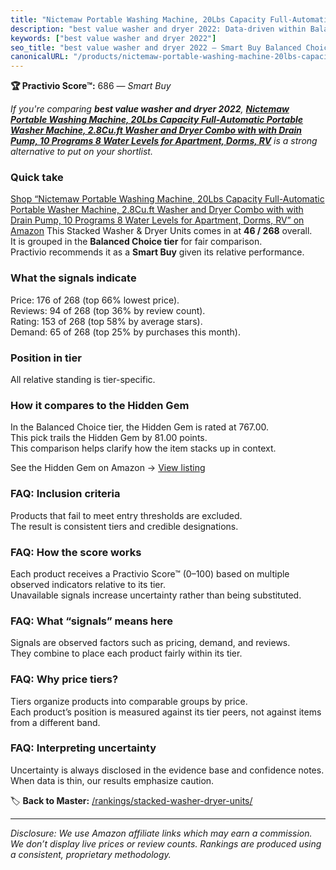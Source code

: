 ```yaml
---
title: "Nictemaw Portable Washing Machine, 20Lbs Capacity Full-Automatic Portable Washer Machine, 2.8Cu.ft Washer and Dryer Combo with with Drain Pump, 10 Programs 8 Water Levels for Apartment, Dorms, RV"
description: "best value washer and dryer 2022: Data-driven within Balanced Choice ranking using the Practivio Score™. Positioned by quality, value, demand, findability, mom…"
keywords: ["best value washer and dryer 2022"]
seo_title: "best value washer and dryer 2022 — Smart Buy Balanced Choice (2025)"
canonicalURL: "/products/nictemaw-portable-washing-machine-20lbs-capacity-full-automatic-portable-washer-machine-28cuft-washer-and-dryer-combo-with-with-drain-pump-10-programs-8-water-levels-for-apartment-dorms-rv-B0DW8C3SJ4/"
---
```


**🏆 Practivio Score™:** 686 — _Smart Buy_


*If you're comparing **best value washer and dryer 2022**, **[Nictemaw Portable Washing Machine, 20Lbs Capacity Full-Automatic Portable Washer Machine, 2.8Cu.ft Washer and Dryer Combo with with Drain Pump, 10 Programs 8 Water Levels for Apartment, Dorms, RV](https://www.amazon.com/dp/B0DW8C3SJ4?tag=practivio-20)** is a strong alternative to put on your shortlist.*
### Quick take
[Shop “Nictemaw Portable Washing Machine, 20Lbs Capacity Full-Automatic Portable Washer Machine, 2.8Cu.ft Washer and Dryer Combo with with Drain Pump, 10 Programs 8 Water Levels for Apartment, Dorms, RV” on Amazon](https://www.amazon.com/dp/B0DW8C3SJ4?tag=practivio-20)
This Stacked Washer & Dryer Units comes in at **46 / 268** overall.  
It is grouped in the **Balanced Choice tier** for fair comparison.  
Practivio recommends it as a **Smart Buy** given its relative performance.

### What the signals indicate
Price: 176 of 268 (top 66% lowest price).  
Reviews: 94 of 268 (top 36% by review count).  
Rating: 153 of 268 (top 58% by average stars).  
Demand: 65 of 268 (top 25% by purchases this month).

### Position in tier
All relative standing is tier-specific.

### How it compares to the Hidden Gem
In the Balanced Choice tier, the Hidden Gem is rated at 767.00.  
This pick trails the Hidden Gem by 81.00 points.  
This comparison helps clarify how the item stacks up in context.  

See the Hidden Gem on Amazon → [View listing](https://www.amazon.com/dp/B09YLKMHLH?tag=practivio-20)

### FAQ: Inclusion criteria
Products that fail to meet entry thresholds are excluded.  
The result is consistent tiers and credible designations.

### FAQ: How the score works
Each product receives a Practivio Score™ (0–100) based on multiple observed indicators relative to its tier.  
Unavailable signals increase uncertainty rather than being substituted.

### FAQ: What “signals” means here
Signals are observed factors such as pricing, demand, and reviews.  
They combine to place each product fairly within its tier.

### FAQ: Why price tiers?
Tiers organize products into comparable groups by price.  
Each product’s position is measured against its tier peers, not against items from a different band.

### FAQ: Interpreting uncertainty
Uncertainty is always disclosed in the evidence base and confidence notes.  
When data is thin, our results emphasize caution.


🏷️ **Back to Master:** [/rankings/stacked-washer-dryer-units/](/rankings/stacked-washer-dryer-units/)

---
_Disclosure: We use Amazon affiliate links which may earn a commission. We don’t display live prices or review counts. Rankings are produced using a consistent, proprietary methodology._

